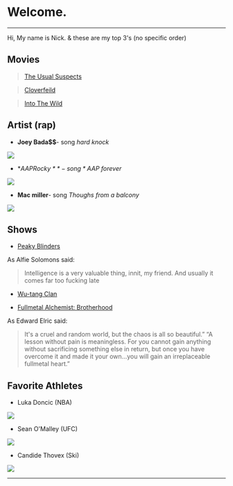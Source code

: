 # Welcome.
-------------------------------------------------------------------------------------------------------
Hi, My name is Nick. & these are my top 3's (no specific order)

## Movies 
 > [The Usual Suspects](https://en.wikipedia.org/wiki/The_Usual_Suspects)

 > [Cloverfeild](https://en.wikipedia.org/wiki/Cloverfield)

 > [Into The Wild](https://en.wikipedia.org/wiki/Into_the_Wild_(film))

## Artist (rap)
 - **Joey Bada$$**- song *hard knock*
 
[![](http://img.youtube.com/vi/Uv658wfVt6I/0.jpg)](http://www.youtube.com/watch?v=Uv658wfVt6I "Joey")
 
 - **A$AP Rocky**- song *A$AP forever* 
 
 [![](http://img.youtube.com/vi/qxUKNrzX20M/0.jpg)](http://www.youtube.com/watch?v=qxUKNrzX20M "ASAP")

 - **Mac miller**- song *Thoughs from a balcony*

 [![](http://img.youtube.com/vi/nxufWf7dEcM/0.jpg)](http://www.youtube.com/watch?v=nxufWf7dEcM "MAC")

## Shows
 - [Peaky Blinders](https://en.wikipedia.org/wiki/Peaky_Blinders_(TV_series))
 
As Alfie Solomons said:

>Intelligence is a very valuable thing, innit, my friend. And usually it comes far too fucking late

 - [Wu-tang Clan](https://en.wikipedia.org/wiki/Wu-Tang:_An_American_Saga)

 - [Fullmetal Alchemist: Brotherhood](https://en.wikipedia.org/wiki/Fullmetal_Alchemist:_Brotherhood)
 
 As Edward Elric said:
 
>It's a cruel and random world, but the chaos is all so beautiful.” “A lesson without pain is meaningless. For you cannot gain anything without sacrificing   something else in return, but once you have overcome it and made it your own...you will gain an irreplaceable fullmetal heart.”

## Favorite Athletes
 - Luka Doncic (NBA)

[![](http://img.youtube.com/vi/PnQ1L9V-ELg/0.jpg)](http://www.youtube.com/watch?v=PnQ1L9V-ELg "ski")
 - Sean O'Malley (UFC)
 
[![](http://img.youtube.com/vi/kYO5xpxvuQM/0.jpg)](http://www.youtube.com/watch?v=kYO5xpxvuQM "ski")

 - Candide Thovex (Ski)
 
[![](http://img.youtube.com/vi/yKP7jQknGjs/0.jpg)](http://www.youtube.com/watch?v=yKP7jQknGjs "ski")
 
 ------------------------------------------------------------------------------------------------------

